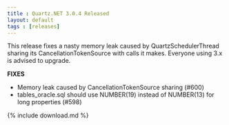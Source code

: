 ```yaml
---
title : Quartz.NET 3.0.4 Released
layout: default
tags : [releases]
---
```


This release fixes a nasty memory leak caused by QuartzSchedulerThread sharing its CancellationTokenSource with calls it makes.
Everyone using 3.x is advised to upgrade.

__FIXES__

* Memory leak caused by CancellationTokenSource sharing (#600)
* tables_oracle.sql should use NUMBER(19) instead of NUMBER(13) for long properties (#598)

{% include download.md %}
